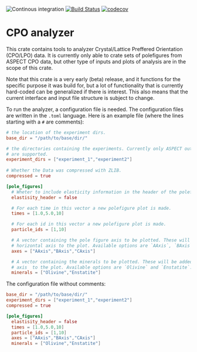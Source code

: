![Continous integration](https://github.com/MFraters/cpo_analyzer/workflows/Continous%20integration/badge.svg) [![Build Status](https://travis-ci.com/MFraters/cpo_analyzer.svg?branch=main)](https://travis-ci.com/MFraters/cpo_analyzer) [![codecov](https://codecov.io/gh/MFraters/cpo_analyzer/branch/main/graph/badge.svg?token=UOFZRLZ8PF)](https://codecov.io/gh/MFraters/cpo_analyzer)
# CPO analyzer

This crate contains tools to analyzer Crystal/Lattice Preffered Orientation (CPO/LPO) data. It is currently only able to crate sets of polefigures from ASPECT CPO data, but other type of inputs and plots of analysis are in the scope of this crate.

Note that this crate is a very early (beta) release, and it functions for the specific purpose it was build for, but a lot of functionality that is currently hard-coded can be generalized if there is interest. This also means that the current interface and input file structure is subject to change.

To run the analyzer, a configuration file is needed. The configuration files are written in the `.toml`  language. Here is an example file (where the lines starting with a `#` are comments):

 ```toml
 # the location of the experiment dirs.
 base_dir = "/path/to/base/dir/"

 # the directories containing the experiments. Currently only ASPECT output directories
 # are supported.
 experiment_dirs = ["experiment_1","experiment2"]
  
 # Whether the Data was compressed with ZLIB.
 compressed = true

 [pole_figures]
   # Wheter to include elasticity information in the header of the polefigure plots.
   elastisity_header = false

   # For each time in this vector a new polefigure plot is made.
   times = [1.0,5.0,10]

   # For each id in this vector a new polefigure plot is made.
   particle_ids = [1,10]

   # A vector containing the pole figure axis to be plotted. These will be added as a
   # horizontal axis to the plot. Available options are `AAxis`, `BAxis` and `CAxis`.
   axes = ["AAxis","BAxis","CAxis"]

   # A vector containing the minerals to be plotted. These will be added as a vertical
   # axis  to the plot. Available options are `Olivine` and `Enstatite`.
   minerals = ["Olivine","Enstatite"]
 ```

 The configuration file without comments:
 ```toml
 base_dir = "/path/to/base/dir/"
 experiment_dirs = ["experiment_1","experiment2"]
 compressed = true

 [pole_figures]
   elastisity_header = false
   times = [1.0,5.0,10]
   particle_ids = [1,10]
   axes = ["AAxis","BAxis","CAxis"]
   minerals = ["Olivine","Enstatite"]
 ```
